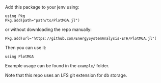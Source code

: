 Add this package to your jenv using:
```
using Pkg
Pkg.add(path="path/to/PlotMGA.jl")
```
or without downloading the repo manually:
```
Pkg.add(url="https://github.com/EnergySystemAnalysis-ETH/PlotMGA.jl")
```
Then you can use it:
```
using PlotMGA
```
Example usage can be found in the `example/` folder.

Note that this repo uses an LFS git extension for db storage.
